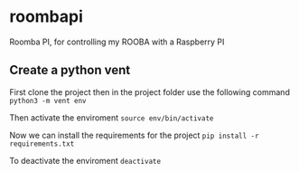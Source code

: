 # roombapi
Roomba PI, for controlling my ROOBA with a Raspberry PI

## Create a python vent
First clone the project then in the project folder use the following command
``python3 -m vent env``

Then activate the enviroment
``source env/bin/activate``

Now we can install the requirements for the project
``pip install -r requirements.txt``

To deactivate the enviroment
``deactivate``
